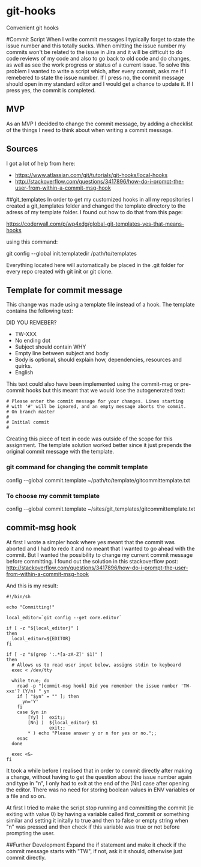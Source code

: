 # git-hooks
Convenient git hooks

#Commit Script
When I write commit messages I typically forget to state the issue number and this totally sucks. When omitting the issue number my commits won't be related to the issue in Jira and it will be difficult to do code reviews of my code and also to go back to old code and do changes, as well as see the work progress or status of a current issue.
To solve this problem I wanted to write a script which, after every commit, asks me if I remebered to state the issue number. If I press no, the commit message should open in my standard editor and I would get a chance to update it. If I press yes, the commit is completed.

## MVP
As an MVP I decided to change the commit message, by adding a checklist of the things I need to think about when writing a commit message.

## Sources
I got a lot of help from here:

  * https://www.atlassian.com/git/tutorials/git-hooks/local-hooks
  * http://stackoverflow.com/questions/3417896/how-do-i-prompt-the-user-from-within-a-commit-msg-hook

##git_templates
In order to get my customized hooks in all my repositories I created a git_templates folder and changed the template directory to the adress of my template folder. I found out how to do that from this page:

  https://coderwall.com/p/wp4xdg/global-git-templates-yes-that-means-hooks

using this command:

  git config --global init.templatedir /path/to/templates

Everything located here will automatically be placed in the .git folder for every repo created with git init or git clone.

## Template for commit message

This change was made using a template file instead of a hook.
The template contains the following text:

   DID YOU REMEBER?

   * TW-XXX
   * No ending dot
   * Subject should contain WHY
   * Empty line between subject and body
   * Body is optional, should explain how, dependencies, resources and quirks.
   * English

This text could also have been implemented using the commit-msg or pre-commit hooks but this meant that we would lose the autogenerated text:

    # Please enter the commit message for your changes. Lines starting
    # with '#' will be ignored, and an empty message aborts the commit.
    # On branch master
    #
    # Initial commit
    #

Creating this piece of text in code was outside of the scope for this assignment.
The template solution worked better since it just prepends the original commit message with the template.

### git command for changing the commit template
  config --global commit.template ~/path/to/template/gitcommittemplate.txt

### To choose my commit template
  config --global commit.template ~/sites/git_templates/gitcommittemplate.txt

## commit-msg hook
At first I wrote a simpler hook where yes meant that the commit was aborted and I had to redo it and no meant that I wanted to go ahead with the commit.
But I wanted the possibility to change my current commit message before committing. I found out the solution in this stackoverflow post:
  http://stackoverflow.com/questions/3417896/how-do-i-prompt-the-user-from-within-a-commit-msg-hook

And this is my result:

    #!/bin/sh

    echo "Committing!"

    local_editor=`git config --get core.editor`

    if [ -z "${local_editor}" ]
    then
      local_editor=${EDITOR}
    fi

    if [ -z "$(grep ':.*[a-zA-Z]' $1)" ]
    then
      # Allows us to read user input below, assigns stdin to keyboard
      exec < /dev/tty

      while true; do
        read -p "[commit-msg hook] Did you remember the issue number 'TW-xxx'? (Y/n) " yn
        if [ "$yn" = "" ]; then
          yn='Y'
        fi
        case $yn in
            [Yy] )  exit;;
            [Nn] )  ${local_editor} $1
                    exit;;
            * ) echo "Please answer y or n for yes or no.";;
        esac
      done

      exec <&-
    fi

It took a while before I realised that in order to commit directly after making a change, without having to get the question about the issue number again and type in "n", I only had to exit at the end of the [Nn] case after opening the editor. There was no need for storing boolean values in ENV variables or a file and so on.

At first I tried to make the script stop running and committing the commit (ie exiting with value 0) by having a variable called first_commit or something similar and setting it initally to true and then to false or empty string when "n" was pressed and then check if this variable was true or not before prompting the user.


##Further Development
Expand the if statement and make it check if the commit message starts with "TW", if not, ask it it should, otherwise just commit directly.

